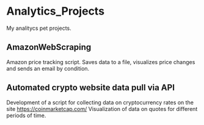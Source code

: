 # Analytics_Projects

My analitycs pet projects.

## AmazonWebScraping

Amazon price tracking script. Saves data to a file, visualizes price changes and sends an email by condition.

## Automated crypto website data pull via API

Development of a script for collecting data on cryptocurrency rates on the site https://coinmarketcap.com/
Visualization of data on quotes for different periods of time.
